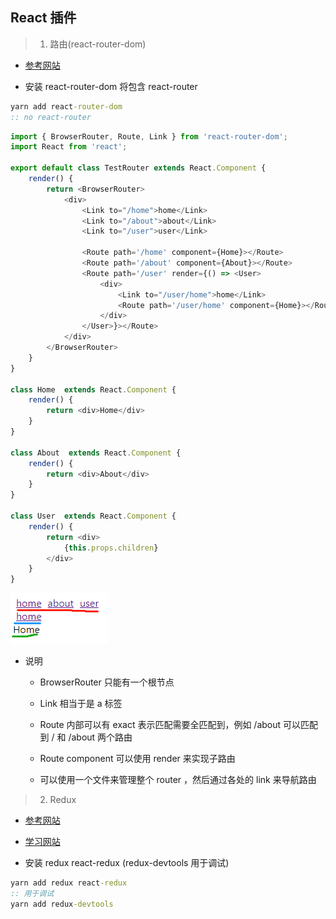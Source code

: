 ## React 插件

> 1. 路由(react-router-dom)

- [参考网站](https://reacttraining.com/react-router/web/guides/quick-start)

- 安装 react-router-dom 将包含 react-router

```cmd
yarn add react-router-dom
:: no react-router
```

```javascript
import { BrowserRouter, Route, Link } from 'react-router-dom';
import React from 'react';

export default class TestRouter extends React.Component {
    render() {
        return <BrowserRouter>
            <div>
                <Link to="/home">home</Link>
                <Link to="/about">about</Link>
                <Link to="/user">user</Link>
                
                <Route path='/home' component={Home}></Route>
                <Route path='/about' component={About}></Route>
                <Route path='/user' render={() => <User>
                    <div>
                        <Link to="/user/home">home</Link>
                        <Route path='/user/home' component={Home}></Route>
                    </div>
                </User>}></Route>
            </div>
        </BrowserRouter>
    }
}

class Home  extends React.Component {
    render() {
        return <div>Home</div>
    }
}

class About  extends React.Component {
    render() {
        return <div>About</div>
    }
}

class User  extends React.Component {
    render() {
        return <div>
            {this.props.children}
        </div>
    }
}
```

![](./pic/react-router-dom.png)

- 说明

   - BrowserRouter 只能有一个根节点

   - Link 相当于是 a 标签

   - Route 内部可以有 exact 表示匹配需要全匹配到，例如 /about 可以匹配到 / 和 /about 两个路由

   - Route component 可以使用 render 来实现子路由

   - 可以使用一个文件来管理整个 router ，然后通过各处的 link 来导航路由

> 2. Redux 

- [参考网站](https://www.redux.org.cn/)

- [学习网站](https://www.redux.org.cn/)

- 安装 redux react-redux (redux-devtools 用于调试)

```cmd
yarn add redux react-redux
:: 用于调试
yarn add redux-devtools
```
